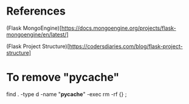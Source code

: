 # References

(Flask MongoEngine)[https://docs.mongoengine.org/projects/flask-mongoengine/en/latest/]

(Flask Project Structure)[https://codersdiaries.com/blog/flask-project-structure]

# To remove "__pycache__"
find . -type d -name "__pycache__" -exec rm -rf {} \;
